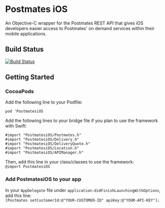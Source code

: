 # Postmates iOS
An Objective-C wrapper for the Postmates REST API that gives iOS developers easier access to Postmates' on demand services within their mobile applications.

## Build Status
[![Build Status](https://travis-ci.org/imryan/ios-postmates.svg?branch=master)](https://travis-ci.org/imryan/ios-postmates)

## Getting Started
### CocoaPods
Add the following line to your Podfile:

`pod 'PostmatesiOS`

Add the following lines to your bridge file if you plan to use the framework with Swift:
```
#import "PostmatesiOS/Postmates.h"
#import "PostmatesiOS/Delivery.h"
#import "PostmatesiOS/DeliveryQuote.h"
#import "PostmatesiOS/Location.h"
#import "PostmatesiOS/APIManager.h"
```

Then, add this line in your class/classes to use the framework:    
`@import PostmatesiOS`

### Add PostmatesiOS to your app
In your `AppDelegate` file under `application:didFinishLaunchingWithOptions`, add this line:    
`[Postmates setCustomerId:@"YOUR-CUSTOMER-ID" apiKey:@"YOUR-API-KEY"];`
